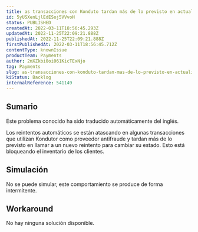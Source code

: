 ```yaml
---
title: as transacciones con Konduto tardan más de lo previsto en actualizar su estado
id: 5yUSXenLjlEdESoj5VVvoH
status: PUBLISHED
createdAt: 2022-03-11T18:56:45.293Z
updatedAt: 2022-11-25T22:09:21.888Z
publishedAt: 2022-11-25T22:09:21.888Z
firstPublishedAt: 2022-03-11T18:56:45.712Z
contentType: knownIssue
productTeam: Payments
author: 2mXZkbi0oi061KicTExNjo
tag: Payments
slug: as-transacciones-con-konduto-tardan-mas-de-lo-previsto-en-actualizar-su-estado
kiStatus: Backlog
internalReference: 541149
---
```


## Sumario

<div class="alert alert-info">
  <p>Este problema conocido ha sido traducido automáticamente del inglés.</p>
</div>



Los reintentos automáticos se están atascando en algunas transacciones que utilizan Kondutor como proveedor antifraude y tardan más de lo previsto en llamar a un nuevo reintento para cambiar su estado. Esto está bloqueando el inventario de los clientes.



## Simulación


No se puede simular, este comportamiento se produce de forma intermitente.



## Workaround


No hay ninguna solución disponible.

